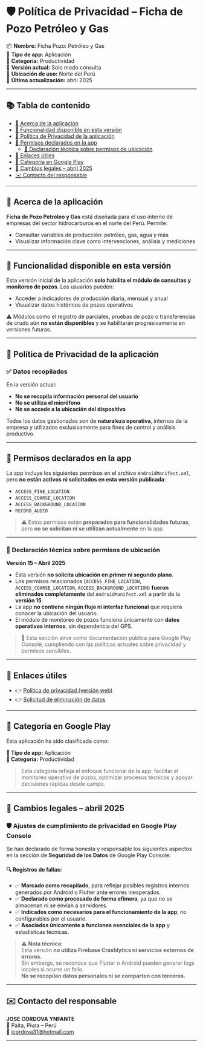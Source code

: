 # 🛡️ Política de Privacidad – Ficha de Pozo Petróleo y Gas

📦 **Nombre:** Ficha Pozo: Petróleo y Gas  
📱 **Tipo de app:** Aplicación  
📁 **Categoría:** Productividad  
📌 **Versión actual:** Solo modo consulta  
📍 **Ubicación de uso:** Norte del Perú  
📆 **Última actualización:** abril 2025  

---

## 📚 Tabla de contenido

- [📱 Acerca de la aplicación](#-acerca-de-la-aplicación)
- [🚀 Funcionalidad disponible en esta versión](#-funcionalidad-disponible-en-esta-versión)
- [🔐 Política de Privacidad de la aplicación](#-política-de-privacidad-de-la-aplicación)
- [🎯 Permisos declarados en la app](#-permisos-declarados-en-la-app)
  - [📌 Declaración técnica sobre permisos de ubicación](#-declaración-técnica-sobre-permisos-de-ubicación)
- [🔗 Enlaces útiles](#-enlaces-útiles)
- [🧩 Categoría en Google Play](#-categoría-en-google-play)
- [📄 Cambios legales – abril 2025](#-cambios-legales--abril-2025)
- [✉️ Contacto del responsable](#-contacto-del-responsable)

---

## 📱 Acerca de la aplicación

**Ficha de Pozo Petróleo y Gas** está diseñada para el uso interno de empresas del sector hidrocarburos en el norte del Perú. Permite:

- Consultar variables de producción: petróleo, gas, agua y más  
- Visualizar información clave como intervenciones, análisis y mediciones

---

## 🚀 Funcionalidad disponible en esta versión

Esta versión inicial de la aplicación **solo habilita el módulo de consultas y monitoreo de pozos**. Los usuarios pueden:

- Acceder a indicadores de producción diaria, mensual y anual  
- Visualizar datos históricos de pozos operativos

⚠️ Módulos como el registro de parciales, pruebas de pozo o transferencias de crudo aún **no están disponibles** y se habilitarán progresivamente en versiones futuras.

---

## 🔐 Política de Privacidad de la aplicación

### ✅ Datos recopilados

En la versión actual:

- **No se recopila información personal del usuario**
- **No se utiliza el micrófono**
- **No se accede a la ubicación del dispositivo**

Todos los datos gestionados son de **naturaleza operativa**, internos de la empresa y utilizados exclusivamente para fines de control y análisis productivo.

---

## 🎯 Permisos declarados en la app

La app incluye los siguientes permisos en el archivo `AndroidManifest.xml`, pero **no están activos ni solicitados en esta versión publicada**:

- `ACCESS_FINE_LOCATION`  
- `ACCESS_COARSE_LOCATION`  
- `ACCESS_BACKGROUND_LOCATION`  
- `RECORD_AUDIO`  

> ⚠️ Estos permisos están **preparados para funcionalidades futuras**, pero **no se solicitan ni se utilizan actualmente** en la app.

---

### 📌 Declaración técnica sobre permisos de ubicación

**Versión 15 – Abril 2025**

- Esta versión **no solicita ubicación en primer ni segundo plano**.
- Los permisos relacionados (`ACCESS_FINE_LOCATION`, `ACCESS_COARSE_LOCATION`, `ACCESS_BACKGROUND_LOCATION`) **fueron eliminados completamente** del `AndroidManifest.xml` a partir de la **versión 15**.
- La app **no contiene ningún flujo ni interfaz funcional** que requiera conocer la ubicación del usuario.
- El módulo de monitoreo de pozos funciona únicamente con **datos operativos internos**, sin dependencia del GPS.

> 📎 Esta sección sirve como documentación pública para Google Play Console, cumpliendo con las políticas actuales sobre privacidad y permisos sensibles.

---

## 🔗 Enlaces útiles

- 👉 [Política de privacidad (versión web)](https://JM31.github.io/ficha_pozo_privacidad/)
- 👉 [Solicitud de eliminación de datos](https://jm31.github.io/ficha_pozo_privacidad/eliminacion.html)

---

## 🧩 Categoría en Google Play

Esta aplicación ha sido clasificada como:

**📂 Tipo de app:** Aplicación  
**📁 Categoría:** Productividad

> Esta categoría refleja el enfoque funcional de la app: facilitar el monitoreo operativo de pozos, optimizar procesos técnicos y apoyar decisiones rápidas desde campo.

---

## 📄 Cambios legales – abril 2025

### 🛡️ Ajustes de cumplimiento de privacidad en Google Play Console

Se han declarado de forma honesta y responsable los siguientes aspectos en la sección de **Seguridad de los Datos** de Google Play Console:

#### 🔍 Registros de fallas:

- ✅ **Marcado como recopilado**, para reflejar posibles registros internos generados por Android o Flutter ante errores inesperados.  
- ✅ **Declarado como procesado de forma efímera**, ya que no se almacenan ni se envían a servidores.  
- ✅ **Indicados como necesarios para el funcionamiento de la app**, no configurables por el usuario.  
- ✅ **Asociados únicamente a funciones esenciales de la app** y estadísticas técnicas.

> ⚠️ **Nota técnica:**  
> Esta versión **no utiliza Firebase Crashlytics ni servicios externos de errores**.  
> Sin embargo, se reconoce que Flutter o Android pueden generar logs locales si ocurre un fallo.  
> **No se recopilan datos personales ni se comparten con terceros.**

---

## ✉️ Contacto del responsable

**JOSE CORDOVA YNFANTE**  
📍 Paita, Piura – Perú  
📧 [jcordova31@hotmail.com](mailto:jcordova31@hotmail.com)

---


